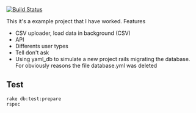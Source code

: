 [![Build Status](https://travis-ci.org/xzdasx/example_ruby_app.svg?branch=master)](https://travis-ci.org/xzdasx/example_ruby_app)

This it's a example project that I have worked. Features

- CSV uploader, load data in background (CSV)
- API
- Differents user types
- Tell don't ask 
- Using yaml_db to simulate a new project rails migrating the database. For obviously reasons the file database.yml was deleted


## Test
  ```
  rake db:test:prepare
  rspec
  ```